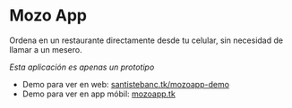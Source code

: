 # Mozo App

Ordena en un restaurante directamente desde tu celular, sin necesidad de llamar a un mesero.

_Esta aplicación es apenas un prototipo_

- Demo para ver en web:  [santistebanc.tk/mozoapp-demo](http://santistebanc.tk/mozoapp-demo/)
- Demo para ver en app móbil:  [mozoapp.tk](http://mozoapp.tk)

